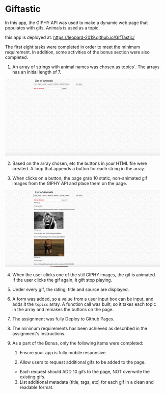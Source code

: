# Giftastic #

In this app,  the GIPHY API was used to make a dynamic web page that populates with gifs. Animals is used as 
a topic.

this app is deployed at:  https://leopard-2019.github.io/GifTastic/

The first eight tasks were completed in order to meet the minimum requirement. In addition, some activities of the bonus section 
were also completed.

1. An array of strings with animal names was chosen.as topics`. The  arrays has an initial length of 7.

![](assets/images/gif1.png)


2.  Based on the array chosen, etc the  buttons in your HTML file were created. A loop that appends a button for each string in the array.

3. When clicks on a button, the page  grab 10 static, non-animated gif images from the GIPHY API and place them on the page.

![](assets/images/gif2.png)

4. When the user clicks one of the still GIPHY images, the gif is animated. If the user clicks the gif again, it gift stop playing.

5. Under every gif, the rating, title and source are displayed.

6. A form was added, so a value from a user input box can be input,  and adds it the  `topics` array. A function call was built, so it takes each topic in the array and remakes the buttons on the page.

7. The assignment was fully Deploy to Github Pages.

8. The minimum requirements has been achieved as described in the assignment's instructions.

9. As a part of the Bonus, only the following items were completed:

   1. Ensure your app is fully mobile responsive.

   2. Allow users to request additional gifs to be added to the page.
   * Each request should ADD 10 gifs to the page, NOT overwrite the existing gifs.

   3. List additional metadata (title, tags, etc) for each gif in a clean and readable format.
   
